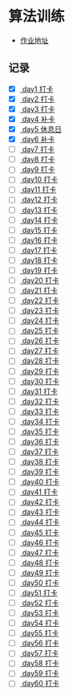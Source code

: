 # 算法训练

- [作业地址](https://docs.qq.com/doc/DUEVMU1NzZHBvZGJQ)

## 记录

- [x] [ day1 打卡 ](./day1.md)
- [x] [ day2 打卡 ](./day2.md)
- [x] [ day3 打卡 ](./day3.md)
- [x] [ day4 补卡 ](./day4.md)
- [x] [ day5 休息日 ](./day5.md)
- [x] [ day6 补卡 ](./day6.md)
- [ ] [ day7 打卡 ](./day7.md)
- [ ] [ day8 打卡 ](./day8.md)
- [ ] [ day9 打卡 ](./day9.md)
- [ ] [ day10 打卡 ](./day10.md)
- [ ] [ day11 打卡 ](./day11.md)
- [ ] [ day12 打卡 ](./day12.md)
- [ ] [ day13 打卡 ](./day13.md)
- [ ] [ day14 打卡 ](./day14.md)
- [ ] [ day15 打卡 ](./day15.md)
- [ ] [ day16 打卡 ](./day16.md)
- [ ] [ day17 打卡 ](./day17.md)
- [ ] [ day18 打卡 ](./day18.md)
- [ ] [ day19 打卡 ](./day19.md)
- [ ] [ day20 打卡 ](./day20.md)
- [ ] [ day21 打卡 ](./day21.md)
- [ ] [ day22 打卡 ](./day22.md)
- [ ] [ day23 打卡 ](./day23.md)
- [ ] [ day24 打卡 ](./day24.md)
- [ ] [ day25 打卡 ](./day25.md)
- [ ] [ day26 打卡 ](./day26.md)
- [ ] [ day27 打卡 ](./day27.md)
- [ ] [ day28 打卡 ](./day28.md)
- [ ] [ day29 打卡 ](./day29.md)
- [ ] [ day30 打卡 ](./day30.md)
- [ ] [ day31 打卡 ](./day31.md)
- [ ] [ day32 打卡 ](./day32.md)
- [ ] [ day33 打卡 ](./day33.md)
- [ ] [ day34 打卡 ](./day34.md)
- [ ] [ day35 打卡 ](./day35.md)
- [ ] [ day36 打卡 ](./day36.md)
- [ ] [ day37 打卡 ](./day37.md)
- [ ] [ day38 打卡 ](./day38.md)
- [ ] [ day39 打卡 ](./day39.md)
- [ ] [ day40 打卡 ](./day40.md)
- [ ] [ day41 打卡 ](./day41.md)
- [ ] [ day42 打卡 ](./day42.md)
- [ ] [ day43 打卡 ](./day43.md)
- [ ] [ day44 打卡 ](./day44.md)
- [ ] [ day45 打卡 ](./day45.md)
- [ ] [ day46 打卡 ](./day46.md)
- [ ] [ day47 打卡 ](./day47.md)
- [ ] [ day48 打卡 ](./day48.md)
- [ ] [ day49 打卡 ](./day49.md)
- [ ] [ day50 打卡 ](./day50.md)
- [ ] [ day51 打卡 ](./day51.md)
- [ ] [ day52 打卡 ](./day52.md)
- [ ] [ day53 打卡 ](./day53.md)
- [ ] [ day54 打卡 ](./day54.md)
- [ ] [ day55 打卡 ](./day55.md)
- [ ] [ day56 打卡 ](./day56.md)
- [ ] [ day57 打卡 ](./day57.md)
- [ ] [ day58 打卡 ](./day58.md)
- [ ] [ day59 打卡 ](./day59.md)
- [ ] [ day60 打卡 ](./day60.md)
